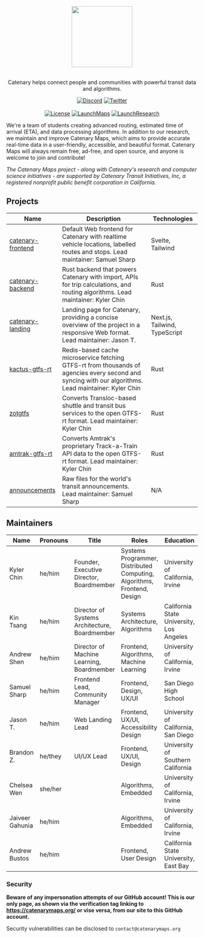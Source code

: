 <div align="center">

<img src="https://files.catbox.moe/t4pekb.png" height="160" />
<br /><br />

Catenary helps connect people and communities with powerful transit data and algorithms.

[![Discord]](https://discord.gg/wABydjq78G)
[![Twitter]](https://twitter.com/CatenaryMaps)
<br /><br />
[![License]](https://www.gnu.org/licenses/agpl-3.0.en.html#license-text) [![LaunchMaps]](https://maps.catenarymaps.org) [![LaunchResearch]](https://twitter.com/CatenaryCompsci)

[Discord]: https://img.shields.io/badge/Join%20Our%20Community!-088EAF?style=for-the-badge&logo=discord&logoColor=%23ffffff
[Twitter]: https://img.shields.io/badge/Follow%20Us!-088EAF?style=for-the-badge&logo=x&logoColor=%23ffffff

[License]: https://img.shields.io/static/v1?label=License&message=AGPL-3&color=088EAF&style=for-the-badge
[LaunchMaps]: https://img.shields.io/static/v1?label=Launch&message=Catenary%20Maps&color=088EAF&style=for-the-badge
[LaunchResearch]: https://img.shields.io/static/v1?label=Twitter&message=Catenary%20Research&color=088EAF&style=for-the-badge

</div>

We're a team of students creating advanced routing, estimated time of arrival (ETA), and data processing algorithms. In addition to our research, we maintain and improve Catenary Maps, which aims to provide accurate real-time data in a user-friendly, accessible, and beautiful format. Catenary Maps will always remain free, ad-free, and open source, and anyone is welcome to join and contribute!

*The Catenary Maps project - along with Catenary's research and computer science initiatives - are supported by Catenary Transit Initiatives, Inc, a registered nonprofit public benefit corporation in California.*

## Projects

| Name                                                                   | Description                                                                                                              | Technologies                  |
| ---------------------------------------------------------------------- | ------------------------------------------------------------------------------------------------------------------------ | ----------------------------- |
| [catenary-frontend](https://github.com/CatenaryTransit/catenary-frontend) | Default Web frontend for Catenary with realtime vehicle locations, labelled routes and stops. Lead maintainer: Samuel Sharp                      | Svelte, Tailwind              |
| [catenary-backend](https://github.com/CatenaryTransit/catenary-backend)   | Rust backend that powers Catenary with import, APIs for trip calculations, and routing algorithms. Lead maintainer: Kyler Chin | Rust                          |
| [catenary-landing](https://github.com/CatenaryTransit/catenary-landing)   | Landing page for Catenary, providing a concise overview of the project in a responsive Web format. Lead maintainer: Jason T. | Next.js, Tailwind, TypeScript |
| [kactus-gtfs-rt](https://github.com/CatenaryTransit/kactus-gtfs-rt)       | Redis-based cache microservice fetching GTFS-rt from thousands of agencies every second and syncing with our algorithms. Lead maintainer: Kyler Chin | Rust                          |
| [zotgtfs](https://github.com/CatenaryTransit/zotgtfs)                     | Converts Transloc-based shuttle and transit bus services to the open GTFS-rt format. Lead maintainer: Kyler Chin  | Rust                          |
| [amtrak-gtfs-rt](https://github.com/CatenaryTransit/amtrak-gtfs-rt)       | Converts Amtrak's proprietary Track-a-Train API data to the open GTFS-rt format. Lead maintainer: Kyler Chin | Rust                          |
| [announcements](https://github.com/CatenaryTransit/announcements) | Raw files for the world's transit announcements. Lead maintainer: Samuel Sharp | N/A |

## Maintainers

| Name | Pronouns | Title  | Roles | Education |
|---|---|---|---|---|
| Kyler Chin | he/him | Founder, Executive Director, Boardmember | Systems Programmer, Distributed Computing, Algorithms, Frontend, Design | University of California, Irvine |
| Kin Tsang | he/him | Director of Systems Architecture, Boardmember           | Systems Architecture, Algorithms                                        | California State University, Los Angeles |
| Andrew Shen | he/him | Director of Machine Learning, Boardmember                | Frontend, Algorithms, Machine Learning                                  | University of California, Irvine           |
| Samuel Sharp | he/him | Frontend Lead, Community Manager                      | Frontend, Design, UX/UI                   | San Diego High School                      |
| Jason T. | he/him | Web Landing Lead | Frontend, UX/UI, Accessibility Design | University of California, San Diego |
| Brandon Z. | he/they | UI/UX Lead | Frontend, UX/UI, Design | University of Southern California |
| Chelsea Wen | she/her | | Algorithms, Embedded | University of California, Irvine |
| Jaiveer Gahunia | he/him | | Algorithms, Embedded | University of California, Irvine |
| Andrew Bustos  | he/him | | Frontend, User Design                     | California State University, East Bay      |

### Security

**Beware of any impersonation attempts of our GitHub account! This is our only page, as shown via the verification tag linking to https://catenarymaps.org/ or vise versa, from our site to this GitHub account.**

Security vulnerabilities can be disclosed to `contact@catenarymaps.org`
